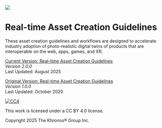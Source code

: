 <!--
    Copyright 2025 The Khronos Group, Inc.

    SPDX-License-Identifier: CC-BY-4.0
-->

![](https://www.khronos.org/assets/images/api_logos/3dcommerce.svg)

# Real-time Asset Creation Guidelines

These asset creation guidelines and workflows are designed to accelerate industry adoption of photo-realistic digital twins of products that are interoperable on the web, apps, games, and XR.

[Current Version: Real-time Asset Creation Guidelines](./asset-creation-guidelines/RealtimeAssetCreationGuidelines.md)\
_Version 2.0.0_\
Last Updated: August 2025

[Original Version: Real-time Asset Creation Guidelines](./asset-creation-guidelines-1.0/RealtimeAssetCreationGuidelines.md)\
_Version 1.0.0_\
Last Updated: October 2020

<!-- Start License -->

[![CC4](https://licensebuttons.net/l/by/3.0/88x31.png)](https://creativecommons.org/licenses/by/4.0/)

This work is licensed under a CC BY 4.0 license.

Copyright 2025 The Khronos® Group Inc.

<!-- End License -->
